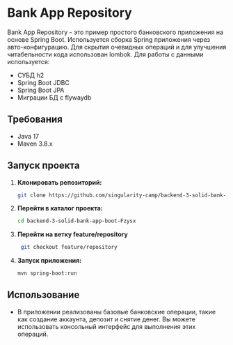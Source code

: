 # Bank App Repository

Bank App Repository - это пример простого банковского приложения на основе Spring Boot.
Используется cборка Spring приложения через авто-конфигурацию. Для скрытия очевидных операций и
для улучшения читабельности кода использован lombok.
Для работы с данными используется:
- СУБД h2
- Spring Boot JDBC
- Spring Boot JPA
- Миграции БД с flywaydb

## Требования

- Java 17
- Maven 3.8.x

## Запуск проекта

1. **Клонировать репозиторий:**
    ```bash
    git clone https://github.com/singularity-camp/backend-3-solid-bank-app-boot-Fzysx.git
    ```

2. **Перейти в каталог проекта:**
    ```bash
    cd backend-3-solid-bank-app-boot-Fzysx
    ```
3. **Перейти на ветку feature/repository**
   ```bash
    git checkout feature/repository
    ```
4. **Запуск приложения:**
    ```bash
    mvn spring-boot:run
    ```

## Использование

- В приложении реализованы базовые банковские операции, такие как создание аккаунта, депозит и снятие денег. Вы можете использовать консольный интерфейс для выполнения этих операций.

